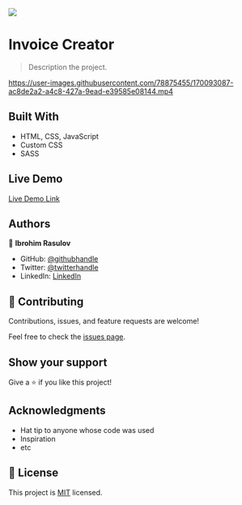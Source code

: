 ![](https://img.shields.io/badge/Microverse-blueviolet)

# Invoice Creator

> Description the project.

https://user-images.githubusercontent.com/78875455/170093087-ac8de2a2-a4c8-427a-9ead-e39585e08144.mp4

## Built With

- HTML, CSS, JavaScript
- Custom CSS
- SASS

## Live Demo

[Live Demo Link](https://livedemo.com)

## Authors

👤 **Ibrohim Rasulov**

- GitHub: [@githubhandle](https://github.com/githubhandle)
- Twitter: [@twitterhandle](https://twitter.com/twitterhandle)
- LinkedIn: [LinkedIn](https://linkedin.com/in/linkedinhandle)

## 🤝 Contributing

Contributions, issues, and feature requests are welcome!

Feel free to check the [issues page](../../issues/).

## Show your support

Give a ⭐️ if you like this project!

## Acknowledgments

- Hat tip to anyone whose code was used
- Inspiration
- etc

## 📝 License

This project is [MIT](./MIT.md) licensed.
